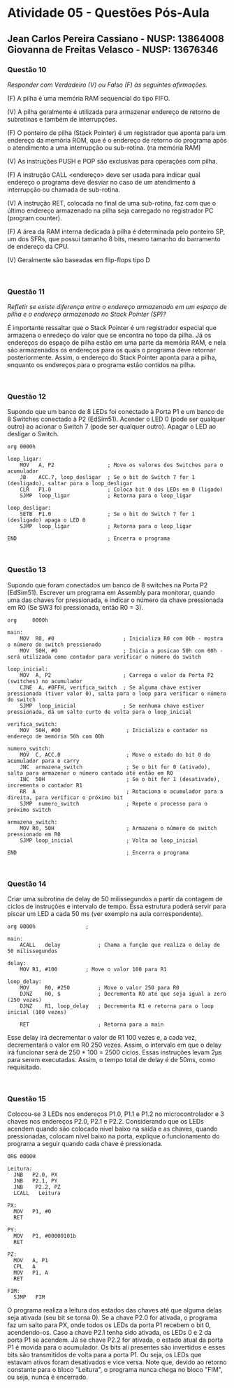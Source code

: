 # Atividade 05 - Questões Pós-Aula

## Jean Carlos Pereira Cassiano - NUSP: 13864008 <br> Giovanna de Freitas Velasco - NUSP: 13676346

### Questão 10

*Responder com Verdadeiro (V) ou Falso (F) às seguintes afirmações.*

(F) A pilha é uma memória RAM sequencial do tipo FIFO.

(V) A pilha geralmente é utilizada para armazenar endereço de retorno de subrotinas e também de interrupções.

(F) O ponteiro de pilha (Stack Pointer) é um registrador que aponta para um endereço da memória ROM, que é o endereço de retorno do programa após o atendimento a uma interrupção ou sub-rotina.
(na memória RAM)

(V) As instruções PUSH e POP são exclusivas para operações com pilha.

(F) A instrução CALL <endereço> deve ser usada para indicar qual endereço o programa deve desviar no caso de um atendimento à interrupção ou chamada de sub-rotina.

(V) A instrução RET, colocada no final de uma sub-rotina, faz com que o último endereço armazenado na pilha seja carregado no registrador PC (program counter).

(F) A área da RAM interna dedicada à pilha é determinada pelo ponteiro SP, um dos SFRs, que possui tamanho 8 bits, mesmo tamanho do barramento de endereço da CPU.

(V) Geralmente são baseadas em flip-flops tipo D

<br>

### Questão 11

*Refletir se existe diferença entre o endereço armazenado em um espaço de pilha e o endereço armazenado no Stack Pointer (SP)?*

É importante ressaltar que o Stack Pointer é um registrador especial que armazena o enredeço do valor que se encontra no topo da pilha. Já os endereços do espaço de pilha estão em uma parte da memória RAM, e nela são armazenados os endereços para os quais o programa deve retornar posteriormente. Assim, o endereço do Stack Pointer aponta para a pilha, enquanto os endereços para o programa estão contidos na pilha.

<br>

### Questão 12

Supondo que um banco de 8 LEDs foi conectado à Porta P1 e um banco de 8 Switches conectado à P2 (EdSim51). Acender o LED 0 (pode ser qualquer outro) ao acionar o Switch 7 (pode ser qualquer outro). Apagar o LED ao desligar o Switch.

```assembly
org	0000h

loop_ligar:
    MOV   A, P2                 ; Move os valores dos Switches para o acumulador
    JB    ACC.7, loop_desligar  ; Se o bit do Switch 7 for 1 (desligado), saltar para o loop_desligar
    CLR   P1.0                  ; Coloca bit 0 dos LEDs em 0 (ligado)
    SJMP  loop_ligar            ; Retorna para o loop_ligar
    
loop_desligar:
    SETB  P1.0                  ; Se o bit do Switch 7 for 1 (desligado) apaga o LED 0
    SJMP  loop_ligar            ; Retorna para o loop_ligar

END                             ; Encerra o programa
```

<br>

### Questão 13
Supondo que foram conectados um banco de 8 switches na Porta P2 (EdSim51). Escrever um programa em Assembly para monitorar, quando uma das chaves for pressionada, e indicar o número da chave pressionada em R0 (Se SW3 foi pressionada, então R0 = 3).

```assembly
org		0000h                          

main:
    MOV  R0, #0                      ; Inicializa R0 com 00h - mostra o número do switch pressionado
    MOV  50H, #0                     ; Inicia a posicao 50h com 00h - será utilizada como contador para verificar o número do switch

loop_inicial:
    MOV  A, P2                       ; Carrega o valor da Porta P2 (switches) no acumulador
    CJNE  A, #0FFH, verifica_switch  ; Se alguma chave estiver pressionada (tiver valor 0), salta para o loop para verificar o número do switch
    SJMP  loop_inicial               ; Se nenhuma chave estiver pressionada, dá um salto curto de volta para o loop_inicial

verifica_switch:
    MOV  50H, #00                     ; Inicializa o contador no endereço de memória 50h com 00h

numero_switch:
    MOV  C, ACC.0                     ; Move o estado do bit 0 do acumulador para o carry
    JNC  armazena_switch              ; Se o bit for 0 (ativado), salta para armazenar o número contado até então em R0
    INC  50H                          ; Se o bit for 1 (desativado), incrementa o contador R1
    RR  A                             ; Rotaciona o acumulador para a direita, para verificar o próximo bit
    SJMP  numero_switch               ; Repete o processo para o próximo switch

armazena_switch:
    MOV R0, 50H                       ; Armazena o número do switch pressionado em R0
    SJMP loop_inicial                 ; Volta ao loop_inicial

END                                   ; Encerra o programa
```

<br>

### Questão 14
Criar uma subrotina de delay de 50 milissegundos a partir da contagem de ciclos de instruções e intervalo de tempo. Essa estrutura poderá servir para piscar um LED a cada 50 ms (ver exemplo na aula correspondente).

```assembly
org 0000h                ; 

main:
    ACALL	delay            ; Chama a função que realiza o delay de 50 milissegundos

delay:
	MOV	R1, #100         ; Move o valor 100 para R1

loop_delay:
	MOV 	R0, #250         ; Move o valor 250 para R0 
	DJNZ	R0, $            ; Decrementa R0 até que seja igual a zero (250 vezes)
	DJNZ	R1, loop_delay   ; Decrementa R1 e retorna para o loop inicial (100 vezes)
	
	RET                      ; Retorna para a main
```

Esse delay irá decrementar o valor de R1 100 vezes e, a cada vez, decrementará o valor em R0 250 vezes. Assim, o intervalo em que o delay irá funcionar será de 250 * 100 = 2500 ciclos. Essas instruções levam 2µs para serem executadas. Assim, o tempo total de delay é de 50ms, como requisitado.


<br>

### Questão 15
Colocou-se 3 LEDs nos endereços P1.0, P1.1 e P1.2 no microcontrolador e 3 chaves nos endereços P2.0, P2.1 e P2.2. Considerando que os LEDs acendem quando são colocado nível baixo na saída e as chaves, quando pressionadas, colocam nível baixo na porta, explique o funcionamento do programa a seguir quando cada chave é pressionada.

```assembly
ORG 0000H

Leitura:
  JNB   P2.0, PX
  JNB   P2.1, PY
  JNB    P2.2, PZ
  LCALL   Leitura

PX:
  MOV   P1, #0
  RET

PY:
  MOV   P1, #00000101b
  RET

PZ:
  MOV   A, P1
  CPL   A
  MOV   P1, A
  RET

FIM:
  SJMP   FIM
```

O programa realiza a leitura dos estados das chaves até que alguma delas seja ativada (seu bit se torna 0). Se a chave P2.0 for ativada, o programa faz um salto para PX, onde todos os LEDs da porta P1 recebem o bit 0, acendendo-os. Caso a chave P2.1 tenha sido ativada, os LEDs 0 e 2 da porta P1 se acendem. Já se chave P2.2 for ativada, o estado atual da porta P1 é movida para o acumulador. Os bits ali presentes são invertidos e esses bits são transmitidos de volta para a porta P1. Ou seja, os LEDs que estavam ativos foram desativados e vice versa. Note que, devido ao retorno constante para o bloco "Leitura", o programa nunca chega no bloco "FIM", ou seja, nunca é encerrado.
